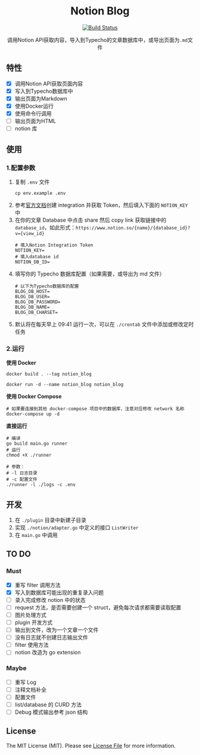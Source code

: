 <div align="center">

# Notion Blog
[![Build Status](https://img.shields.io/badge/notoin_blog-1.0-69cafd)](https://github.com/Yven/notion_blog)

调用Notion API获取内容，导入到Typecho的文章数据库中，或导出页面为`.md`文件

</div>

## 特性
- [x] 调用Notion API获取页面内容
- [x] 写入到Typecho数据库中
- [x] 输出页面为Markdown
- [x] 使用Docker运行
- [x] 使用命令行调用
- [ ] 输出页面为HTML
- [ ] notion 库

## 使用
### 1.配置参数

1. 复制 `.env` 文件
    ```shell
    cp env.example .env
    ```
2. 参考[官方文档](https://developers.notion.com/docs/create-a-notion-integration)创建 integration 并获取 Token，然后填入下面的 `NOTION_KEY` 中
3. 在你的文章 Database 中点击 share 然后 copy link 获取链接中的 `database_id`，如此形式：`https://www.notion.so/{name}/{database_id}?v={view_id}`
    ```
    # 填入Notion Integration Token
    NOTION_KEY=
    # 填入database id
    NOTION_DB_ID=
    ```
4. 填写你的 Typecho 数据库配置（如果需要，或导出为 md 文件）
    ```
    # 以下为Typecho数据库的配置
    BLOG_DB_HOST=
    BLOG_DB_USER=
    BLOG_DB_PASSWORD=
    BLOG_DB_NAME=
    BLOG_DB_CHARSET=
    ```
5. 默认将在每天早上 09:41 运行一次，可以在 `./crontab` 文件中添加或修改定时任务

### 2.运行

**使用 Docker**

```shell
docker build . --tag notion_blog 

docker run -d --name notion_blog notion_blog
```

**使用 Docker Compose**

```shell
# 如果要连接到其他 docker-compose 项目中的数据库，注意对应修改 network 名称
docker-compose up -d
```

**直接运行**

```shell
# 编译
go build main.go runner
# 运行
chmod +X ./runner

# 参数：
# -l 日志目录
# -c 配置文件
./runner -l ./logs -c .env
```

## 开发

1. 在 `./plugin` 目录中新建子目录
2. 实现 `./notion/adapter.go` 中定义的接口 `ListWriter`
3. 在 `main.go` 中调用


## TO DO
### Must
- [x] 重写 filter 调用方法
- [x] 写入到数据库可能出现的重复录入问题
- [ ] 录入完成修改 notion 中的状态
- [ ] request 方法，是否需要创建一个 struct，避免每次请求都需要读取配置
- [ ] 图片处理方式
- [ ] plugin 开发方式
- [ ] 输出到文件，改为一个文章一个文件
- [ ] 没有日志就不创建日志输出文件
- [ ] filter 使用方法
- [ ] notion 改造为 go extension
### Maybe
- [ ] 重写 Log
- [ ] 注释文档补全
- [ ] 配置文件
- [ ] list/database 的 CURD 方法
- [ ] Debug 模式输出参考 json 结构

## License
The MIT License (MIT). Please see [License File](LICENSE.md) for more information.
